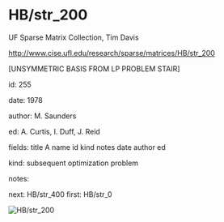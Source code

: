 # HB/str_200

 UF Sparse Matrix Collection, Tim Davis

 http://www.cise.ufl.edu/research/sparse/matrices/HB/str_200

 [UNSYMMETRIC BASIS FROM LP PROBLEM STAIR]

 id: 255

 date: 1978

 author: M. Saunders

 ed: A. Curtis, I. Duff, J. Reid

 fields: title A name id kind notes date author ed

 kind: subsequent optimization problem

 notes:

 next: HB/str_400 first: HB/str_0

![HB/str_200](http://yifanhu.net/GALLERY/GRAPHS/GIF_SMALL/HB@str_200.gif)
